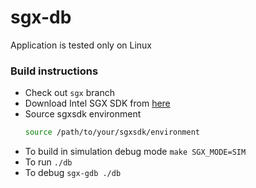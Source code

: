 # sgx-db

Application is tested only on Linux

### Build instructions
* Check out `sgx` branch
* Download Intel SGX SDK from [here](https://01.org/intel-software-guard-extensions/downloads)
* Source sgxsdk environment
  ```bash
  source /path/to/your/sgxsdk/environment
  ```
* To build in simulation debug mode
  `make SGX_MODE=SIM`
* To run
  `./db`
* To debug
  `sgx-gdb ./db`
